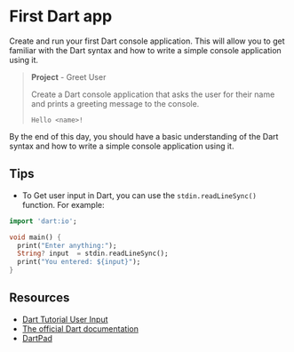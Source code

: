 # First Dart app

Create and run your first Dart console application. This will allow you to get familiar with the Dart syntax and how to write a simple console application using it.

> **Project** - Greet User
> 
> Create a Dart console application that asks the user for their name and prints a greeting message to the console.
> 
> `Hello <name>!`

By the end of this day, you should have a basic understanding of the Dart syntax and how to write a simple console application using it.

## Tips

- To Get user input in Dart, you can use the `stdin.readLineSync()` function. For example:

```dart
import 'dart:io';

void main() {
  print("Enter anything:");
  String? input  = stdin.readLineSync();
  print("You entered: ${input}");
}
```


## Resources

- [Dart Tutorial User Input](https://dart-tutorial.com/introduction-and-basics/user-input-in-dart/)
- [The official Dart documentation](https://dart.dev/guides)
- [DartPad](https://dartpad.dev/)

